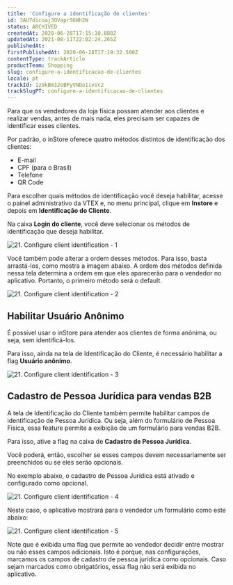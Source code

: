```yaml
---
title: 'Configure a identificação de clientes'
id: 3AU7dicoaj3OVaprS6Wh2W
status: ARCHIVED
createdAt: 2020-06-28T17:15:10.888Z
updatedAt: 2021-08-11T22:02:24.265Z
publishedAt: 
firstPublishedAt: 2020-06-28T17:19:32.500Z
contentType: trackArticle
productTeam: Shopping
slug: configure-a-identificacao-de-clientes
locale: pt
trackId: 1z9kBm12oBPyVNDo1ivVc2
trackSlugPT: configure-a-identificacao-de-clientes
---
```


Para que os vendedores da loja física possam atender aos clientes e realizar vendas, antes de mais nada, eles precisam ser capazes de identificar esses clientes.

Por padrão, o inStore oferece quatro métodos distintos de identificação dos clientes:
- E-mail
- CPF (para o Brasil)
- Telefone
- QR Code

Para escolher quais métodos de identificação você deseja habilitar, acesse o painel administrativo da VTEX e, no menu principal, clique em __Instore__ e depois em __Identificação do Cliente__.

Na caixa __Login do cliente__, você deve selecionar os métodos de identificação que deseja habilitar.

![21. Configure client identification - 1](https://images.ctfassets.net/alneenqid6w5/30Kb57zS5TKV5rHY851Xl2/d15329ea3a76733869ecefd3c861e150/21._Configure_client_identification_-_1.png)

Você também pode alterar a ordem desses métodos. Para isso, basta arrastá-los, como mostra a imagem abaixo. A ordem dos métodos definida nessa tela determina a ordem em que eles aparecerão para o vendedor no aplicativo. Portanto, o primeiro método será o default.

![21. Configure client identification - 2](https://images.ctfassets.net/alneenqid6w5/6C2oVlDbGtNMJfllED6pcO/9b62fb9778af207ba77320b67ddab653/21._Configure_client_identification_-_2.png)

## Habilitar Usuário Anônimo

É possível usar o inStore para atender aos clientes de forma anônima, ou seja, sem identificá-los.

Para isso, ainda na tela de Identificação do Cliente, é necessário habilitar a flag __Usuário anônimo__.

![21. Configure client identification - 3](https://images.ctfassets.net/alneenqid6w5/62h8jghzR0LhqmnhzXYcws/02869cc40d8244aad5985c4f5483a4e6/21._Configure_client_identification_-_3.png)

## Cadastro de Pessoa Jurídica para vendas B2B

A tela de Identificação do Cliente também permite habilitar campos de identificação de Pessoa Jurídica. Ou seja, além do formulário de Pessoa Física, essa feature permite a exibição de um formulário para vendas B2B.

Para isso, ative a flag na caixa de __Cadastro de Pessoa Jurídica__.

Você poderá, então, escolher se esses campos devem necessariamente ser preenchidos ou se eles serão opcionais.

No exemplo abaixo, o cadastro de Pessoa Jurídica está ativado e configurado como opcional.

![21. Configure client identification - 4](https://images.ctfassets.net/alneenqid6w5/i5hr6RRXlNC0aNHKUvg2C/b309608994fe85592c01abf35f643e84/21._Configure_client_identification_-_4.png)

Neste caso, o aplicativo mostrará para o vendedor um formulário como este abaixo:

![21. Configure client identification - 5](https://images.ctfassets.net/alneenqid6w5/4bvM9B3FeukRQaHXXMqLhL/7695d831d0f93a7669f054179467ace2/21._Configure_client_identification_-_5.png)

Note que é exibida uma flag que permite ao vendedor decidir entre mostrar ou não esses campos adicionais. Isto é porque, nas configurações, marcamos os campos de cadastro de pessoa jurídica como opcionais. Caso sejam marcados como obrigatórios, essa flag não será exibida no aplicativo.
